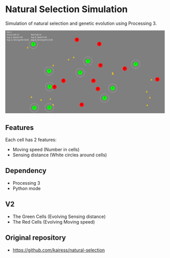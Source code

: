 # Natural Selection Simulation

Simulation of natural selection and genetic evolution using Processing 3.

![](result.png)

## Features

Each cell has 2 features:

- Moving speed (Number in cells)
- Sensing distance (White circles around cells)

## Dependency

- Processing 3
- Python mode

## V2

- The Green Cells (Evolving Sensing distance)
- The Red Cells (Evolving Moving speed)

## Original repository
- https://github.com/kairess/natural-selection
